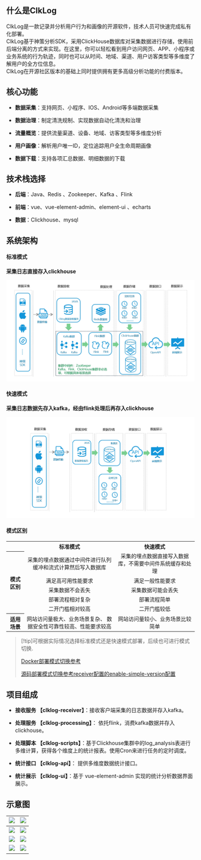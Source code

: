 
<!-- # 产品介绍 -->

## 什么是ClkLog

ClkLog是一款记录并分析用户行为和画像的开源软件，技术人员可快速完成私有化部署。<br>
ClkLog基于神策分析SDK，采用ClickHouse数据库对采集数据进行存储，使用前后端分离的方式来实现。在这里，你可以轻松看到用户访问网页、APP、小程序或业务系统的行为轨迹，同时也可以从时间、地域、渠道、用户访客类型等多维度了解用户的全方位信息。<br>
ClkLog在开源社区版本的基础上同时提供拥有更多高级分析功能的付费版本。

## 核心功能

- **数据采集**：支持网页、小程序、IOS、Android等多端数据采集

- **数据治理**：制定清洗规制、实现数据自动化清洗和治理

- **流量概览**：提供流量渠道、设备、地域、访客类型等多维度分析

- **用户画像**：解析用户唯一ID，定位追踪用户全生命周期画像

- **数据下载**：支持各项汇总数据、明细数据的下载

## 技术栈选择

- **后端**：Java、Redis 、Zookeeper、Kafka 、Flink

- **前端**：vue、vue-element-admin、element-ui 、echarts

- **数据**：Clickhouse、mysql

## 系统架构

<!-- tabs:start -->

#### **标准模式**

**采集日志直接存入clickhouse**
>
![](assets/imgs/all-process1.png)

#### **快速模式**

**采集日志数据先存入kafka，经由flink处理后再存入clickhouse**

![](assets/imgs/fast-process1.png)

<!-- tabs:end -->

#### **模式区别**

<table>
   <tr>
        <th></th>
        <th>标准模式</th>
        <th>快速模式</th>
    </tr>
    <tr>
        <th rowspan=5> 模式区别
        </th>
        <td align=center>
        采集的埋点数据通过中间件进行队列缓冲和流式计算然后写入数据库
        </td>
        <td  align=center>
        采集的埋点数据直接写入数据库，不需要中间件系统缓存和处理
        </td>
    </tr>
    <tr>
        <td  align=center>满足高可用性能要求</td>
        <td  align=center>满足一般性能要求</td>
    </tr>
    <tr>
        <td  align=center>采集数据不会丢失</td>
        <td  align=center>采集数据可能会丢失</td>
    </tr>
    <tr>
        <td  align=center>部署流程相对复杂</td>
        <td  align=center>部署流程简单</td>
    </tr>
    <tr>
        <td  align=center>二开门槛相对较高</td>
        <td  align=center>二开门槛较低</td>
    </tr>
    <tr>
        <th>适用场景</th>
        <td  align=center>
        网站访问量极大、业务场景复杂、
        数据安全性可靠性较高、性能要求较高
        </td>
        <td  align=center>
        网站访问量较小、业务场景比较简单
        </td>
    </tr>
</table>

>[!tip]可根据实际情况选择标准模式还是快速模式部署，后续也可进行模式切换.
>
> [Docker部署模式切换参考](</docker_installation/modetoggle>)
>
> [源码部署模式切换参考receiver配置的enable-simple-version配置](/installation/deployment.md#_6部署接收服务-clklog-receiver)

## 项目组成

- **接收服务 【clklog-receiver】**：接收客户端采集的日志数据并存入kafka。

- **处理服务  【clklog-processing】**： 依托flink，消费kafka数据并存入clickhouse。

- **处理脚本 【clklog-scripts】**：基于Clickhouse集群中的log_analysis表进行多维计算，获得各个维度上的统计报表。使用Cron来进行任务的定时调度。

- **统计接口 【clklog-api】**： 提供多维度数据统计接口。

- **统计展示 【clklog-ui】**：基于 vue-element-admin 实现的统计分析数据界面展示。

## 示意图

| ![](../assets/imgs/1.png) | ![](../assets/imgs/2.png) |
| ------------------------- | ------------------------- |
| ![](../assets/imgs/3.png) | ![](../assets/imgs/4.png) |
| ![](../assets/imgs/5.png) | ![](../assets/imgs/6.png) |
| ![](../assets/imgs/7.png) | ![](../assets/imgs/8.png) |
